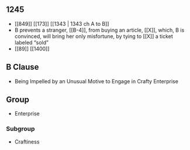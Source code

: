 ## 1245
- [[849]] [[173]] [[1343 | 1343 ch A to B]] 
- B prevents a stranger, [[B-4]], from buying an article, [[X]], which, B is convinced, will bring her only misfortune, by tying to [[X]] a ticket labeled “sold”
- [[89]] [[1400]] 

## B Clause
- Being Impelled by an Unusual Motive to Engage in Crafty Enterprise

## Group
- Enterprise

### Subgroup
- Craftiness

